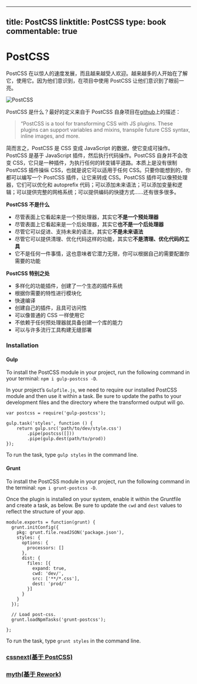 
---
title: PostCSS
linktitle: PostCSS
type: book
commentable: true
---

# PostCSS

PostCSS 在以惊人的速度发展，而且越来越受人欢迎。越来越多的人开始在了解它，使用它。因为他们意识到，在项目中使用 PostCSS 让他们意识到了眼前一亮。

![PostCSS](http://ww4.sinaimg.cn/mw690/0064cTs2gw1exh62u393hj30go05xmx3.jpg)

PostCSS 是什么？最好的定义来自于 PostCSS 自身项目在[github](https://github.com/postcss)上的描述：

> “PostCSS is a tool for transforming CSS with JS plugins. These plugins can support variables and mixins, transpile future CSS syntax, inline images, and more.

简而言之，PostCSS 是 CSS 变成 JavaScript 的数据，使它变成可操作。PostCSS 是基于 JavaScript 插件，然后执行代码操作。PostCSS 自身并不会改变 CSS，它只是一种插件，为执行任何的转变铺平道路。本质上是没有很制 PostCSS 插件操纵 CSS，也就是说它可以适用于任何 CSS。只要你能想到的，你都可以编写一个 PostCSS 插件，让它来转成 CSS。PostCSS 插件可以像预处理器，它们可以优化和 autoprefix 代码；可以添加未来语法；可以添加变量和逻辑；可以提供完整的网格系统；可以提供编码的快捷方式……还有很多很多。

**PostCSS 不是什么**

- 尽管表面上它看起来是一个预处理器，其实它**不是一个预处理器**
- 尽管表面上它看起来是一个后处理器，其实它**也不是一个后处理器**
- 尽管它可以促进、支持未来的语法，其实它**不是未来语法**
- 尽管它可以提供清理、优化代码这样的功能，其实它**不是清理、优化代码的工具**
- 它不是任何一件事情，这也意味者它潜力无限，你可以根据自己的需要配置你需要的功能

**PostCSS 特别之处**

- 多样化的功能插件，创建了一个生态的插件系统
- 根据你需要的特性进行模块化
- 快速编译
- 创建自己的插件，且具可访问性
- 可以像普通的 CSS 一样使用它
- 不依赖于任何预处理器就具备创建一个库的能力
- 可以与许多流行工具构建无缝部署

### Installation

#### Gulp

To install the PostCSS module in your project, run the following command in your terminal: `npm i gulp-postcss -D`.

In your project’s `Gulpfile.js`, we need to require our installed PostCSS module and then use it within a task. Be sure to update the paths to your development files and the directory where the transformed output will go.

```
var postcss = require('gulp-postcss');

gulp.task('styles', function () {
    return gulp.src('path/to/dev/style.css')
        .pipe(postcss([]))
        .pipe(gulp.dest(path/to/prod))
});
```

To run the task, type `gulp styles` in the command line.

#### Grunt

To install the PostCSS module in your project, run the following command in the terminal: `npm i grunt-postcss -D`.

Once the plugin is installed on your system, enable it within the Gruntfile and create a task, as below. Be sure to update the `cwd` and `dest` values to reflect the structure of your app.

```
module.exports = function(grunt) {
  grunt.initConfig({
    pkg: grunt.file.readJSON('package.json'),
    styles: {
      options: {
        processors: []
      },
      dist: {
        files: [{
          expand: true,
          cwd: 'dev/',
          src: ['**/*.css'],
          dest: 'prod/'
        }]
      }
    }
  });

  // Load post-css.
  grunt.loadNpmTasks('grunt-postcss');

};
```

To run the task, type `grunt styles` in the command line.

### [cssnext(基于 PostCSS)](https://github.com/cssnext/cssnext)

### [myth(基于 Rework)](http://myth.io/)

    